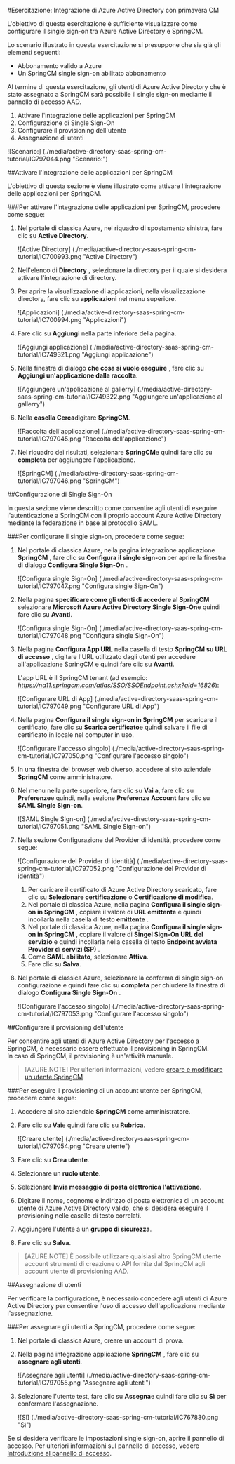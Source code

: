 <properties 
    pageTitle="Esercitazione: Integrazione di Azure Active Directory con primavera CM | Microsoft Azure" 
    description="Informazioni su come utilizzare primavera CM con Azure Active Directory per abilitare il single sign-on, il provisioning automatico e altro." 
    services="active-directory" 
    authors="jeevansd"  
    documentationCenter="na" 
    manager="femila"/>
<tags 
    ms.service="active-directory" 
    ms.devlang="na" 
    ms.topic="article" 
    ms.tgt_pltfrm="na" 
    ms.workload="identity" 
    ms.date="09/19/2016" 
    ms.author="jeedes" />

#<a name="tutorial-azure-active-directory-integration-with-spring-cm"></a>Esercitazione: Integrazione di Azure Active Directory con primavera CM
  
L'obiettivo di questa esercitazione è sufficiente visualizzare come configurare il single sign-on tra Azure Active Directory e SpringCM.
  
Lo scenario illustrato in questa esercitazione si presuppone che sia già gli elementi seguenti:

-   Abbonamento valido a Azure
-   Un SpringCM single sign-on abilitato abbonamento
  
Al termine di questa esercitazione, gli utenti di Azure Active Directory che è stato assegnato a SpringCM sarà possibile il single sign-on mediante il pannello di accesso AAD.

1.  Attivare l'integrazione delle applicazioni per SpringCM
2.  Configurazione di Single Sign-On
3.  Configurare il provisioning dell'utente
4.  Assegnazione di utenti

![Scenario:] (./media/active-directory-saas-spring-cm-tutorial/IC797044.png "Scenario:")

##<a name="enabling-the-application-integration-for-springcm"></a>Attivare l'integrazione delle applicazioni per SpringCM
  
L'obiettivo di questa sezione è viene illustrato come attivare l'integrazione delle applicazioni per SpringCM.

###<a name="to-enable-the-application-integration-for-springcm-perform-the-following-steps"></a>Per attivare l'integrazione delle applicazioni per SpringCM, procedere come segue:

1.  Nel portale di classica Azure, nel riquadro di spostamento sinistra, fare clic su **Active Directory**.

    ![Active Directory] (./media/active-directory-saas-spring-cm-tutorial/IC700993.png "Active Directory")

2.  Nell'elenco di **Directory** , selezionare la directory per il quale si desidera attivare l'integrazione di directory.

3.  Per aprire la visualizzazione di applicazioni, nella visualizzazione directory, fare clic su **applicazioni** nel menu superiore.

    ![Applicazioni] (./media/active-directory-saas-spring-cm-tutorial/IC700994.png "Applicazioni")

4.  Fare clic su **Aggiungi** nella parte inferiore della pagina.

    ![Aggiungi applicazione] (./media/active-directory-saas-spring-cm-tutorial/IC749321.png "Aggiungi applicazione")

5.  Nella finestra di dialogo **che cosa si vuole eseguire** , fare clic su **Aggiungi un'applicazione dalla raccolta**.

    ![Aggiungere un'applicazione al gallerry] (./media/active-directory-saas-spring-cm-tutorial/IC749322.png "Aggiungere un'applicazione al gallerry")

6.  Nella **casella Cerca**digitare **SpringCM**.

    ![Raccolta dell'applicazione] (./media/active-directory-saas-spring-cm-tutorial/IC797045.png "Raccolta dell'applicazione")

7.  Nel riquadro dei risultati, selezionare **SpringCM**e quindi fare clic su **completa** per aggiungere l'applicazione.

    ![SpringCM] (./media/active-directory-saas-spring-cm-tutorial/IC797046.png "SpringCM")

##<a name="configuring-single-sign-on"></a>Configurazione di Single Sign-On
  
In questa sezione viene descritto come consentire agli utenti di eseguire l'autenticazione a SpringCM con il proprio account Azure Active Directory mediante la federazione in base al protocollo SAML.

###<a name="to-configure-single-sign-on-perform-the-following-steps"></a>Per configurare il single sign-on, procedere come segue:

1.  Nel portale di classica Azure, nella pagina integrazione applicazione **SpringCM** , fare clic su **Configura il single sign-on** per aprire la finestra di dialogo **Configura Single Sign-On** .

    ![Configura single Sign-On] (./media/active-directory-saas-spring-cm-tutorial/IC797047.png "Configura single Sign-On")

2.  Nella pagina **specificare come gli utenti di accedere al SpringCM** selezionare **Microsoft Azure Active Directory Single Sign-On**e quindi fare clic su **Avanti**.

    ![Configura single Sign-On] (./media/active-directory-saas-spring-cm-tutorial/IC797048.png "Configura single Sign-On")

3.  Nella pagina **Configura App URL** nella casella di testo **SpringCM su URL di accesso** , digitare l'URL utilizzato dagli utenti per accedere all'applicazione SpringCM e quindi fare clic su **Avanti**. 

    L'app URL è il SpringCM tenant (ad esempio: *https://na11.springcm.com/atlas/SSO/SSOEndpoint.ashx?aid=16826*):

    ![Configurare URL di App] (./media/active-directory-saas-spring-cm-tutorial/IC797049.png "Configurare URL di App")

4.  Nella pagina **Configura il single sign-on in SpringCM** per scaricare il certificato, fare clic su **Scarica certificato**e quindi salvare il file di certificato in locale nel computer in uso.

    ![Configurare l'accesso singolo] (./media/active-directory-saas-spring-cm-tutorial/IC797050.png "Configurare l'accesso singolo")

5.  In una finestra del browser web diverso, accedere al sito aziendale **SpringCM** come amministratore.

6.  Nel menu nella parte superiore, fare clic su **Vai a**, fare clic su **Preferenze**e quindi, nella sezione **Preferenze Account** fare clic su **SAML Single Sign-on**.

    ![SAML Single Sign-on] (./media/active-directory-saas-spring-cm-tutorial/IC797051.png "SAML Single Sign-on")

7.  Nella sezione Configurazione del Provider di identità, procedere come segue:

    ![Configurazione del Provider di identità] (./media/active-directory-saas-spring-cm-tutorial/IC797052.png "Configurazione del Provider di identità")

    1.  Per caricare il certificato di Azure Active Directory scaricato, fare clic su **Selezionare certificazione** o **Certificazione di modifica**.
    2.  Nel portale di classica Azure, nella pagina **Configura il single sign-on in SpringCM** , copiare il valore di **URL emittente** e quindi incollarla nella casella di testo **emittente** .
    3.  Nel portale di classica Azure, nella pagina **Configura il single sign-on in SpringCM** , copiare il valore di **Singel Sign-On URL del servizio** e quindi incollarla nella casella di testo **Endpoint avviata Provider di servizi (SP)** .
    4.  Come **SAML abilitato**, selezionare **Attiva**.
    5.  Fare clic su **Salva**.

8.  Nel portale di classica Azure, selezionare la conferma di single sign-on configurazione e quindi fare clic su **completa** per chiudere la finestra di dialogo **Configura Single Sign-On** .

    ![Configurare l'accesso singolo] (./media/active-directory-saas-spring-cm-tutorial/IC797053.png "Configurare l'accesso singolo")

##<a name="configuring-user-provisioning"></a>Configurare il provisioning dell'utente
  
Per consentire agli utenti di Azure Active Directory per l'accesso a SpringCM, è necessario essere effettuato il provisioning in SpringCM.  
In caso di SpringCM, il provisioning è un'attività manuale.

>[AZURE.NOTE] Per ulteriori informazioni, vedere [creare e modificare un utente SpringCM](http://knowledge.springcm.com/create-and-edit-a-springcm-user)

###<a name="to-provision-a-user-account-to-springcm-perform-the-following-steps"></a>Per eseguire il provisioning di un account utente per SpringCM, procedere come segue:

1.  Accedere al sito aziendale **SpringCM** come amministratore.

2.  Fare clic su **Vai**e quindi fare clic su **Rubrica**.

    ![Creare utente] (./media/active-directory-saas-spring-cm-tutorial/IC797054.png "Creare utente")

3.  Fare clic su **Crea utente**.

4.  Selezionare un **ruolo utente**.

5.  Selezionare **Invia messaggio di posta elettronica l'attivazione**.

6.  Digitare il nome, cognome e indirizzo di posta elettronica di un account utente di Azure Active Directory valido, che si desidera eseguire il provisioning nelle caselle di testo correlati.

7.  Aggiungere l'utente a un **gruppo di sicurezza**.

8.  Fare clic su **Salva**.

>[AZURE.NOTE] È possibile utilizzare qualsiasi altro SpringCM utente account strumenti di creazione o API fornite dal SpringCM agli account utente di provisioning AAD.

##<a name="assigning-users"></a>Assegnazione di utenti
  
Per verificare la configurazione, è necessario concedere agli utenti di Azure Active Directory per consentire l'uso di accesso dell'applicazione mediante l'assegnazione.

###<a name="to-assign-users-to-springcm-perform-the-following-steps"></a>Per assegnare gli utenti a SpringCM, procedere come segue:

1.  Nel portale di classica Azure, creare un account di prova.

2.  Nella pagina integrazione applicazione **SpringCM** , fare clic su **assegnare agli utenti**.

    ![Assegnare agli utenti] (./media/active-directory-saas-spring-cm-tutorial/IC797055.png "Assegnare agli utenti")

3.  Selezionare l'utente test, fare clic su **Assegna**e quindi fare clic su **Sì** per confermare l'assegnazione.

    ![Sì] (./media/active-directory-saas-spring-cm-tutorial/IC767830.png "Sì")
  
Se si desidera verificare le impostazioni single sign-on, aprire il pannello di accesso. Per ulteriori informazioni sul pannello di accesso, vedere [Introduzione al pannello di accesso](active-directory-saas-access-panel-introduction.md).




